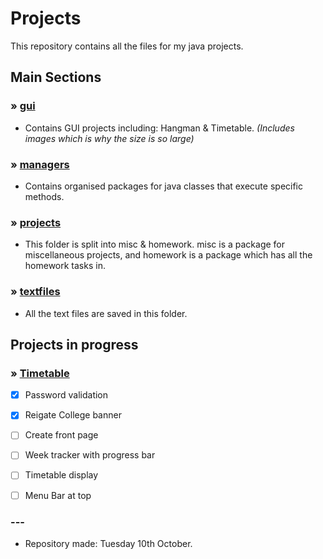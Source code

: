 # Projects
This repository contains all the files for my java projects. 


## Main Sections

### » [gui](https://github.com/MaxGitHubRep/Projects/tree/master/src/me/max/tester/gui/)
 - Contains GUI projects including: Hangman & Timetable. _(Includes images which is why the size is so large)_

### » [managers](https://github.com/MaxGitHubRep/Projects/tree/master/src/me/max/tester/managers)
 - Contains organised packages for java classes that execute specific methods.

### » [projects](https://github.com/MaxGitHubRep/Projects/tree/master/src/me/max/tester/projects/)
 - This folder is split into misc & homework. misc is a package for miscellaneous projects, and homework is a package which has all the homework tasks in.

### » [textfiles](https://github.com/MaxGitHubRep/Projects/tree/master/src/me/max/tester/textfiles)
 - All the text files are saved in this folder.


## Projects in progress

### » [Timetable](https://github.com/MaxGitHubRep/Projects/tree/master/src/me/max/tester/gui/timetable)

 - [x] Password validation
 - [x] Reigate College banner
 - [ ] Create front page
 - [ ] Week tracker with progress bar
 - [ ] Timetable display
 - [ ] Menu Bar at top
 

###  ---

 - Repository made: Tuesday 10th October.
